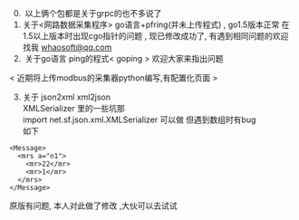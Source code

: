0.  以上俩个包都是关于grpc的也不多说了
1.  关于<网路数据采集程序> go语言+pfring(并未上传程式) , go1.5版本正常 在1.5以上版本时出现cgo指针的问题 , 现已修改成功了, 有遇到相同问题的欢迎找我 whaosoft@qq.com
2.  关于go语言 ping的程式< goping > 欢迎大家来指出问题

< 近期将上传modbus的采集器python编写,有配置化页面 >

3.  关于 json2xml xml2json <br/>
XMLSerializer 里的一些坑那<br/>
import net.sf.json.xml.XMLSerializer 可以做 但遇到数组时有bug
<br/> 如下<br/>
```
<Message>
  <mrs a="n1">
    <mr>22</mr>
    <mr>1</mr>
  </mrs>
</Message>
```
原版有问题, 本人对此做了修改 ,大伙可以去试试 
